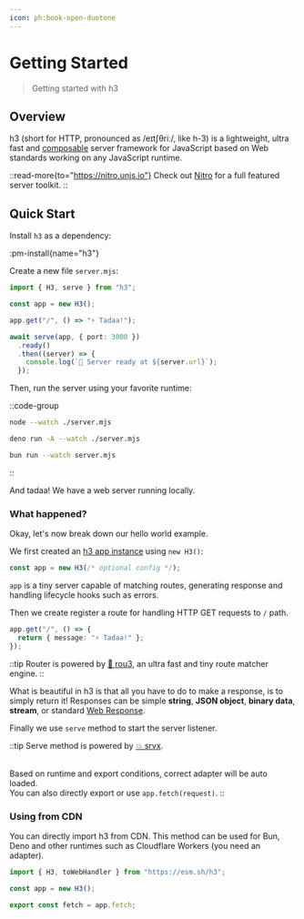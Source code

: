 ```yaml
---
icon: ph:book-open-duotone
---
```


# Getting Started

> Getting started with h3

## Overview

h3 (short for HTTP, pronounced as /eɪtʃθriː/, like h-3) is a lightweight, ultra fast and [composable](/utils) server framework for JavaScript based on Web standards working on any JavaScript runtime.

::read-more{to="https://nitro.unjs.io"}
Check out [Nitro](https://nitro.unjs.io) for a full featured server toolkit.
::

## Quick Start

Install `h3` as a dependency:

:pm-install{name="h3"}

Create a new file `server.mjs`:

```ts [server.mjs]
import { H3, serve } from "h3";

const app = new H3();

app.get("/", () => "⚡️ Tadaa!");

await serve(app, { port: 3000 })
  .ready()
  .then((server) => {
    console.log(`🚀 Server ready at ${server.url}`);
  });
```

Then, run the server using your favorite runtime:

::code-group

```bash [node]
node --watch ./server.mjs
```

```bash [deno]
deno run -A --watch ./server.mjs
```

```bash [bun]
bun run --watch server.mjs
```

::

And tadaa! We have a web server running locally.

### What happened?

Okay, let's now break down our hello world example.

We first created an [h3 app instance](/guide/app) using `new H3()`:

```ts
const app = new H3(/* optional config */);
```

`app` is a tiny server capable of matching routes, generating response and handling lifecycle hooks such as errors.

Then we create register a route for handling HTTP GET requests to `/` path.

```ts
app.get("/", () => {
  return { message: "⚡️ Tadaa!" };
});
```

::tip
Router is powered by [🌳 rou3](https://github.com/unjs/rou3), an ultra fast and tiny route matcher engine.
::

What is beautiful in h3 is that all you have to do to make a response, is to simply return it! Responses can be simple **string**, **JSON object**, **binary data**, **stream**, or standard [Web Response](https://developer.mozilla.org/en-US/docs/Web/API/Response/Response).

Finally we use `serve` method to start the server listener.

::tip
Serve method is powered by [💥 srvx](https://srvx.unjs.io/).

<br> Based on runtime and export conditions, correct adapter will be auto loaded.
<br>You can also directly export or use `app.fetch(request)`.
::

### Using from CDN

You can directly import h3 from CDN. This method can be used for Bun, Deno and other runtimes such as Cloudflare Workers (you need an adapter).

```js
import { H3, toWebHandler } from "https://esm.sh/h3";

const app = new H3();

export const fetch = app.fetch;
```

